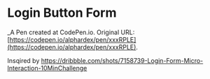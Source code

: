 # Login Button Form
 _A Pen created at CodePen.io. Original URL: [https://codepen.io/alphardex/pen/xxxRPLE](https://codepen.io/alphardex/pen/xxxRPLE).

 Insqired by https://dribbble.com/shots/7158739-Login-Form-Micro-Interaction-10MinChallenge